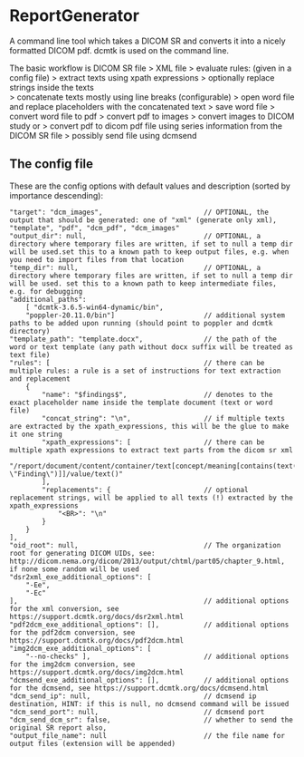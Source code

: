 # ReportGenerator
A command line tool which takes a DICOM SR and converts it into a nicely formatted DICOM pdf.
dcmtk is used on the command line.

The basic workflow is
DICOM SR file 
	> XML file 
		> evaluate rules: (given in a config file)
			> extract texts using xpath expressions
			> optionally replace strings inside the texts	
				> concatenate texts mostly using line breaks (configurable)
					> open word file and replace placeholders with the concatenated text
		> save word file
		> convert word file to pdf
			> convert pdf to images
			> convert images to DICOM study
			or 
			> convert pdf to dicom pdf file using series information from the DICOM SR file
		> possibly send file using dcmsend
		

## The config file
These are the config options with default values and description (sorted by importance descending):

    "target": "dcm_images",                         // OPTIONAL, the output that should be generated: one of "xml" (generate only xml), "template", "pdf", "dcm_pdf", "dcm_images"
    "output_dir": null,                             // OPTIONAL, a directory where temporary files are written, if set to null a temp dir will be used.set this to a known path to keep output files, e.g. when you need to import files from that location
    "temp_dir": null,                               // OPTIONAL, a directory where temporary files are written, if set to null a temp dir will be used. set this to a known path to keep intermediate files, e.g. for debugging   
    "additional_paths": 
        [ "dcmtk-3.6.5-win64-dynamic/bin",
        "poppler-20.11.0/bin"] 						// additional system paths to be added upon running (should point to poppler and dcmtk directory)
    "template_path": "template.docx", 				// the path of the word or text template (any path without docx suffix will be treated as text file) 
    "rules": [ 										// there can be multiple rules: a rule is a set of instructions for text extraction and replacement
        {
            "name": "$findings$", 					// denotes to the exact placeholder name inside the template document (text or word file)
            "concat_string": "\n", 					// if multiple texts are extracted by the xpath_expressions, this will be the glue to make it one string
            "xpath_expressions": [ 					// there can be multiple xpath expressions to extract text parts from the dicom sr xml
                "/report/document/content/container/text[concept/meaning[contains(text(), \"Finding\")]]/value/text()"
            ],
            "replacements": { 						// optional replacement strings, will be applied to all texts (!) extracted by the xpath_expressions
                "<BR>": "\n"
            }
        }
    ],
    "oid_root": null,                               // The organization root for generating DICOM UIDs, see: http://dicom.nema.org/dicom/2013/output/chtml/part05/chapter_9.html, if none some random will be used
    "dsr2xml_exe_additional_options": [
        "-Ee",
        "-Ec"
    ], 						                        // additional options for the xml conversion, see https://support.dcmtk.org/docs/dsr2xml.html
    "pdf2dcm_exe_additional_options": [], 	        // additional options for the pdf2dcm conversion, see https://support.dcmtk.org/docs/pdf2dcm.html
    "img2dcm_exe_additional_options": [
        "--no-checks" ], 						    // additional options for the img2dcm conversion, see https://support.dcmtk.org/docs/img2dcm.html
    "dcmsend_exe_additional_options": [],           // additional options for the dcmsend, see https://support.dcmtk.org/docs/dcmsend.html
    "dcm_send_ip": null, 							// dcmsend ip destination, HINT: if this is null, no dcmsend command will be issued
    "dcm_send_port": null,  						// dcmsend port
    "dcm_send_dcm_sr": false,                       // whether to send the original SR report also,
	"output_file_name": null						// the file name for output files (extension will be appended)

